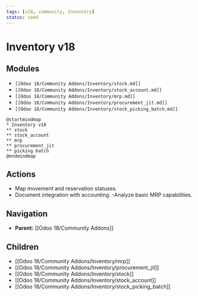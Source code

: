 ```yaml
---
tags: [v18, community, Inventory]
status: seed
---
```

# Inventory v18

## Modules
- `[[Odoo 18/Community Addons/Inventory/stock.md]]`
- `[[Odoo 18/Community Addons/Inventory/stock_account.md]]`
- `[[Odoo 18/Community Addons/Inventory/mrp.md]]`
- `[[Odoo 18/Community Addons/Inventory/procurement_jit.md]]`
- `[[Odoo 18/Community Addons/Inventory/stock_picking_batch.md]]`

```plantuml
@startmindmap
* Inventory v18
** stock
** stock_account
** mrp
** procurement_jit
** picking batch
@endmindmap
```

## Actions
- Map movement and reservation statuses.
- Document integration with accounting.
-Analyze basic MRP capabilities.





## Navigation
- **Parent:** [[Odoo 18/Community Addons]]


## Children
- [[Odoo 18/Community Addons/Inventory/mrp]]
- [[Odoo 18/Community Addons/Inventory/procurement_jit]]
- [[Odoo 18/Community Addons/Inventory/stock]]
- [[Odoo 18/Community Addons/Inventory/stock_account]]
- [[Odoo 18/Community Addons/Inventory/stock_picking_batch]]